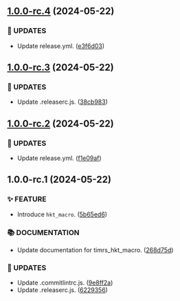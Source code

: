 ## [1.0.0-rc.4](https://github.com/DiCaius/Tim.rs/compare/v1.0.0-rc.3...v1.0.0-rc.4) (2024-05-22)


### :water_buffalo: UPDATES

* Update release.yml. ([e3f6d03](https://github.com/DiCaius/Tim.rs/commit/e3f6d038df128ee15b6a1979d24136ffec4e436d))

## [1.0.0-rc.3](https://github.com/DiCaius/Tim.rs/compare/v1.0.0-rc.2...v1.0.0-rc.3) (2024-05-22)


### :water_buffalo: UPDATES

* Update .releaserc.js. ([38cb983](https://github.com/DiCaius/Tim.rs/commit/38cb983e85754d464cf5b7a4feeea94493767a32))

## [1.0.0-rc.2](https://github.com/DiCaius/Tim.rs/compare/v1.0.0-rc.1...v1.0.0-rc.2) (2024-05-22)


### :water_buffalo: UPDATES

* Update release.yml. ([f1e09af](https://github.com/DiCaius/Tim.rs/commit/f1e09af8ae298123bad1dbc43c129503396e6e41))

## 1.0.0-rc.1 (2024-05-22)


### :sparkles: FEATURE

* Introduce `hkt_macro`. ([5b65ed6](https://github.com/DiCaius/Tim.rs/commit/5b65ed68a32e8ddaacdb7cfbbddcdd7ebed7fcab))


### :books: DOCUMENTATION

* Update documentation for timrs_hkt_macro. ([268d75d](https://github.com/DiCaius/Tim.rs/commit/268d75dac3628c3258fb57ba8ce6b1348768970d))


### :water_buffalo: UPDATES

* Update .commitlintrc.js. ([9e8ff2a](https://github.com/DiCaius/Tim.rs/commit/9e8ff2ab140f102757b3efb282fe8dd95861a38b))
* Update .releaserc.js. ([6229356](https://github.com/DiCaius/Tim.rs/commit/6229356c9b0f48d625e7223b21469eb3d930ce7b))
